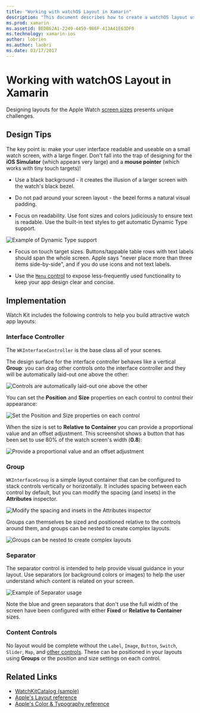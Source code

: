 ```yaml
---
title: "Working with watchOS Layout in Xamarin"
description: "This document describes how to create a watchOS layout using Xamarin. It discusses interface controllers, groups, separators, and content controls."
ms.prod: xamarin
ms.assetid: BEDB62A1-2249-4459-986F-413A41E63DF0
ms.technology: xamarin-ios
author: lobrien
ms.author: laobri
ms.date: 03/17/2017
---
```


# Working with watchOS Layout in Xamarin

Designing layouts for the Apple Watch
  [screen sizes](~/ios/watchos/app-fundamentals/screen-sizes.md)
  presents unique challenges.

## Design Tips

The key point is: make your user interface readable and useable
  on a small watch screen, with a large finger. Don't fall into
  the trap of designing for the **iOS Simulator** (which appears
  very large) and a **mouse pointer** (which works with tiny touch targets)!

- Use a black background - it creates the illusion of a larger
  screen with the watch's black bezel.

- Do not pad around your screen layout - the bezel forms
  a natural visual padding.

- Focus on readability. Use font sizes and colors judiciously to
  ensure text is readable. Use the built-in text styles to get
  automatic Dynamic Type support.

![](layout-images/type.png "Example of Dynamic Type support")

- Focus on touch target sizes. Buttons/tappable table rows with
  text labels should span the whole screen. Apple says
  "never place more than three items side-by-side", and if you do
  use icons and not text labels.

- Use the [`Menu` control](~/ios/watchos/user-interface/menu.md) to
  expose less-frequently used functionality to keep your app
  design clear and concise.


## Implementation

Watch Kit includes the following controls to help you
  build attractive watch app layouts:

### Interface Controller

The `WKInterfaceController` is the base class all
  of your scenes.

The design surface for the interface controller behaves
  like a vertical **Group**: you can drag other controls
  onto the interface controller and they will be
  automatically laid-out one above the other:

![](layout-images/controller-scene.png "Controls are automatically laid-out one above the other")

You can set the **Position** and **Size** properties
  on each control to control their appearance:

![](layout-images/positionsize-attributes.png "Set the Position and Size properties on each control")

When the size is set to **Relative to Container**
  you can provide a proportional value and an offset
  adjustment. This screenshot shows a button that has
  been set to use 80% of the watch screen's width (**0.8**):

![](layout-images/button-attributes.png "Provide a proportional value and an offset adjustment")


### Group

`WKInterfaceGroup` is a simple layout container that
  can be configured to stack controls vertically or
  horizontally. It includes spacing between each control
  by default, but you can modify the spacing (and insets)
  in the **Attributes** inspector.

![](layout-images/group-attributes.png "Modify the spacing and insets in the Attributes inspector")

Groups can themselves be sized and positioned relative
  to the controls around them, and groups can be nested
  to create complex layouts.

![](layout-images/group-scene.png "Groups can be nested to create complex layouts")


### Separator

The separator control is intended to help provide
  visual guidance in your layout. Use separators
  (or background colors or images) to help the user
  understand which content is related on your screen.

![](layout-images/separator-scene.png "Example of Separator usage")

Note the blue and green separators that don't use the full width
  of the screen have been configured with either
  **Fixed** or **Relative to Container** sizes.

### Content Controls

No layout would be complete without the `Label`, `Image`,
  `Button`, `Switch`, `Slider`, `Map`, and
  [other controls](~/ios/watchos/user-interface/index.md).
  These can be positioned in your layouts using **Groups**
  or the position and size settings on each control.



## Related Links

- [WatchKitCatalog (sample)](https://docs.microsoft.com/samples/xamarin/ios-samples/watchos-watchkitcatalog)
- [Apple's Layout reference](https://developer.apple.com/library/prerelease/ios/documentation/UserExperience/Conceptual/WatchHumanInterfaceGuidelines/Layout.html)
- [Apple's Color & Typography reference](https://developer.apple.com/library/prerelease/ios/documentation/UserExperience/Conceptual/WatchHumanInterfaceGuidelines/ColorandTypography.html)
